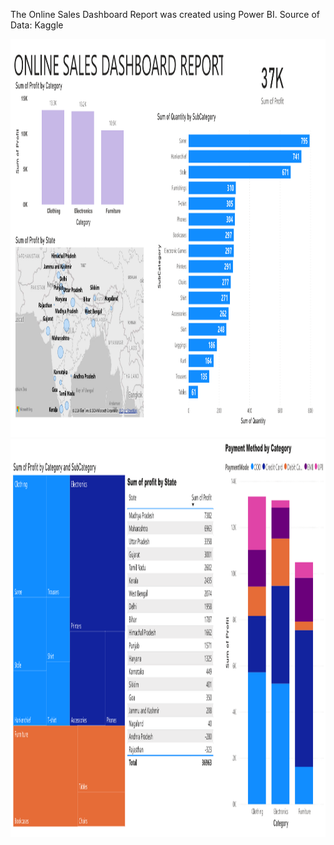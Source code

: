 The Online Sales Dashboard Report was created using Power BI. 
Source of Data: Kaggle

<img src="https://github.com/meigeeong/OnlineSales_Dashboard/blob/main/OnlineSales1PNG.PNG" width="1000" height="637">
<img src="https://github.com/meigeeong/OnlineSales_Dashboard/blob/main/OnlineSales2.PNG" width="1000" height="637">

